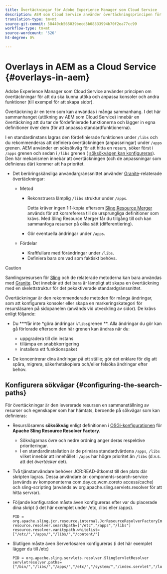 ```yaml
---
title: Övertäckningar för Adobe Experience Manager som Cloud Service
description: AEM som Cloud Service använder övertäckningsprincipen för att utöka och anpassa konsoler och andra funktioner
translation-type: tm+mt
source-git-commit: 58440cb565039becd5b08333994b70f2ea77cc99
workflow-type: tm+mt
source-wordcount: '526'
ht-degree: 0%

---
```



# Overlays in AEM as a Cloud Service {#overlays-in-aem}

Adobe Experience Manager som Cloud Service använder principen om övertäckningar för att du ska kunna utöka och anpassa konsoler och andra funktioner (till exempel för att skapa sidor).

<!--
Adobe Experience Manager as a Cloud Service uses the principle of overlays to allow you to extend and customize the [consoles](/help/sites-developing/customizing-consoles-touch.md) and other functionality (for example, [page authoring](/help/sites-developing/customizing-page-authoring-touch.md)).
-->

Övertäckning är en term som kan användas i många sammanhang. I det här sammanhanget (utökning av AEM som Cloud Service) innebär en övertäckning att du tar de fördefinierade funktionerna och lägger in egna definitioner över dem (för att anpassa standardfunktionerna).

I en standardinstans lagras den fördefinierade funktionen under `/libs` och du rekommenderas att definiera övertäckningen (anpassningar) under `/apps` grenen. AEM använder en söksökväg för att hitta en resurs, söker först i `/apps` grenen och sedan i `/libs` grenen ( [söksökvägen kan konfigureras](#configuring-the-search-paths)). Den här mekanismen innebär att övertäckningen (och de anpassningar som definieras där) kommer att ha prioritet.

* Det beröringskänsliga användargränssnittet använder [Granite](https://helpx.adobe.com/experience-manager/6-5/sites/developing/using/reference-materials/granite-ui/api/index.html)-relaterade övertäckningar:

   * Metod

      * Rekonstruera lämplig `/libs` struktur under `/apps`.

         Detta kräver ingen 1:1-kopia eftersom [Sling Resource Merger](/help/implementing/developing/introduction/sling-resource-merger.md) används för att korsreferera till de ursprungliga definitioner som krävs. Med Sling Resource Merger får du tillgång till och kan sammanfoga resurser på olika sätt (differentiering).

      * Gör eventuella ändringar under `/apps`.
   * Fördelar

      * Kraftfullare med förändringar under `/libs`.
      * Definiera bara om vad som faktiskt behövs.


<!-- Still links to reference material in 6.5 -->

>[!CAUTION]
>
>Samlingsresursen för [Sling](/help/implementing/developing/introduction/sling-resource-merger.md) och de relaterade metoderna kan bara användas med [Granite](https://helpx.adobe.com/experience-manager/6-5/sites/developing/using/reference-materials/granite-ui/api/index.html). Det innebär att det bara är lämpligt att skapa en övertäckning med en skelettstruktur för det pekaktiverade standardgränssnittet.

Övertäckningar är den rekommenderade metoden för många ändringar, som att konfigurera konsoler eller skapa en markeringskategori för resursläsaren på sidopanelen (används vid utveckling av sidor). De krävs enligt följande:

<!--
Overlays are the recommended method for many changes, such as [configuring your consoles](/help/sites-developing/customizing-consoles-touch.md#create-a-custom-console) or [creating your selection category to the asset browser in the side panel](/help/sites-developing/customizing-page-authoring-touch.md#add-new-selection-category-to-asset-browser) (used when authoring pages). They are required as:
-->

* Du ***får inte *göra ändringar i`/libs`grenen **. Alla ändringar du gör kan gå förlorade eftersom den här grenen kan ändras när du:

   * uppgradera till din instans
   * tillämpa en snabbkorrigering
   * installera ett funktionspaket

* De koncentrerar dina ändringar på ett ställe; gör det enklare för dig att spåra, migrera, säkerhetskopiera och/eller felsöka ändringar efter behov.

## Konfigurera sökvägar {#configuring-the-search-paths}

För övertäckningar är den levererade resursen en sammanställning av resurser och egenskaper som har hämtats, beroende på sökvägar som kan definieras:

* Resurslösarens **söksökväg** enligt definitionen i [OSGi-konfigurationen](/help/implementing/deploying/configuring-osgi.md) för **Apache Sling Resource Resolver Factory**.

   * Sökvägarnas övre och nedre ordning anger deras respektive prioriteringar.
   * I en standardinstallation är de primära standardvärdena `/apps`, `/libs` vilket innebär att innehållet i `/apps` har högre prioritet än `/libs` (d.v.s. att det *övertäcker* det).

* Två tjänstanvändare behöver JCR:READ-åtkomst till den plats där skripten lagras. Dessa användare är: components-search-service (används av komponenterna com.day.cq.wcm.coreto access/cache) och sling-scripting (används av org.apache.sling.servlets.resolver för att hitta servrar).
* Följande konfiguration måste även konfigureras efter var du placerade dina skript (i det här exemplet under /etc, /libs eller /apps).

   ```
   PID = org.apache.sling.jcr.resource.internal.JcrResourceResolverFactoryImpl
   resource.resolver.searchpath=["/etc","/apps","/libs"]
   resource.resolver.vanitypath.whitelist=["/etc/","/apps/","/libs/","/content/"]
   ```

* Slutligen måste även Serverlösaren konfigureras (i det här exemplet lägger du till /etc)

   ```
   PID = org.apache.sling.servlets.resolver.SlingServletResolver
   servletresolver.paths=["/bin/","/libs/","/apps/","/etc/","/system/","/index.servlet","/login.servlet","/services/"]
   ```

<!--
## Example of Usage {#example-of-usage}

Some examples are covered when:

* [Customizing the Consoles](/help/sites-developing/customizing-consoles-touch.md)
* [Customizing Page Authoring](/help/sites-developing/customizing-page-authoring-touch.md)
-->